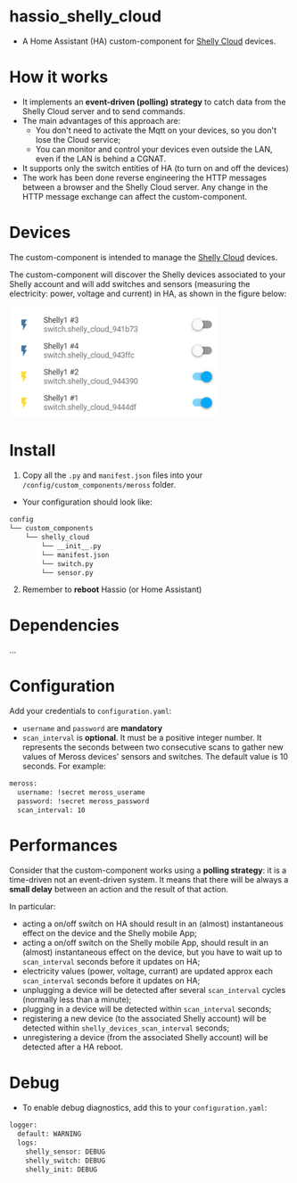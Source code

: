# hassio_shelly_cloud
- A Home Assistant (HA) custom-component for [Shelly Cloud](https://shelly.cloud/) devices.
   
How it works
============
- It implements an **event-driven (polling) strategy** to catch data from the Shelly Cloud server and to send commands.
- The main advantages of this approach are:
    - You don't need to activate the Mqtt on your devices, so you don't lose the Cloud service;
    - You can monitor and control your devices even outside the LAN, even if the LAN is behind a CGNAT. 
- It supports only the switch entities of HA (to turn on and off the devices)
- The work has been done reverse engineering the HTTP messages between a browser and the Shelly Cloud server. 
Any change in the HTTP message exchange can affect the custom-component.

Devices
============

The custom-component is intended to manage the [Shelly Cloud](https://shelly.cloud/) devices. 

The custom-component will discover the Shelly devices associated to your Shelly account and will add switches and 
sensors (measuring the electricity: power, voltage and current) in HA, as shown in the figure below:

<img src="res/shelly_cloud_switches.png" alt="Switches" height="200px"/>
  

Install
============

1. Copy all the `.py` and `manifest.json` files into your `/config/custom_components/meross` folder.
- Your configuration should look like:
```
config
└── custom_components
    └── shelly_cloud
        └── __init__.py
        └── manifest.json
        └── switch.py
        └── sensor.py
```

2. Remember to **reboot** Hassio (or Home Assistant)

Dependencies
============
...


Configuration
============

Add your credentials to `configuration.yaml`:
- `username` and `password` are **mandatory**
- `scan_interval` is **optional**. It must be a positive integer number. It represents the seconds between two consecutive scans to gather new values of Meross devices' sensors and switches. The default value is 10 seconds. 
For example:
```
meross:
  username: !secret meross_userame
  password: !secret meross_password
  scan_interval: 10
```

Performances
============
Consider that the custom-component works using a **polling strategy**: it is a time-driven not an event-driven system. 
It means that there will be always a **small delay** between an action and the result of that action.

In particular:
- acting a on/off switch on HA should result in an (almost) instantaneous effect on the device and the Shelly mobile App;
- acting a on/off switch on the Shelly mobile App, should result in an (almost) instantaneous effect on the device, but you have to wait up to `scan_interval` seconds before it updates on HA;
- electricity values (power, voltage, currant) are updated approx each `scan_interval` seconds before it updates on HA;
- unplugging a device will be detected after several `scan_interval` cycles (normally less than a minute);
- plugging in a device will be detected within `scan_interval` seconds;
- registering a new device (to the associated Shelly account) will be detected within `shelly_devices_scan_interval` seconds;
- unregistering a device (from the associated Shelly account) will be detected after a HA reboot.

Debug
============

- To enable debug diagnostics, add this to your `configuration.yaml`:
```
logger:
  default: WARNING
  logs:
    shelly_sensor: DEBUG
    shelly_switch: DEBUG
    shelly_init: DEBUG
```